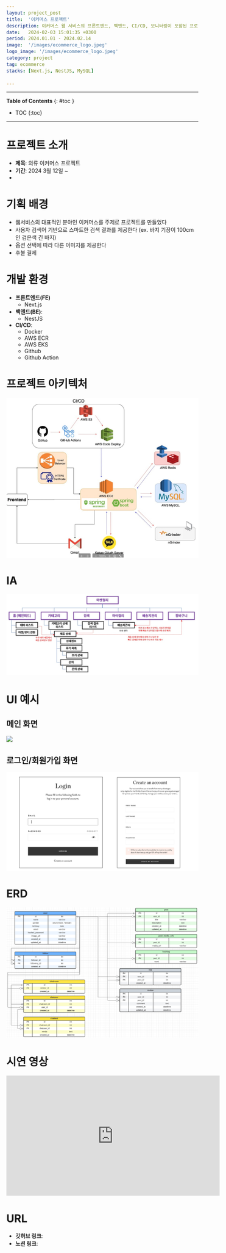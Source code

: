 ```yaml
---
layout: project_post
title:  '이커머스 프로젝트'
description: 이커머스 웹 서비스의 프론트엔드, 백엔드, CI/CD, 모니터링이 포함된 프로젝트
date:   2024-02-03 15:01:35 +0300
period: 2024.01.01 - 2024.02.14
image:  '/images/ecommerce_logo.jpeg'
logo_image: '/images/ecommerce_logo.jpeg'
category: project
tag: ecommerce
stacks: [Next.js, NestJS, MySQL]

---
```


---
**Table of Contents**
{: #toc }
*  TOC
{:toc}

---

# 프로젝트 소개

- **제목**: 의류 이커머스 프로젝트
- **기간**: 2024 3월 12일 ~
- 

# 기획 배경

- 웹서비스의 대표적인 분야인 이커머스를 주제로 프로젝트를 만들었다
- 사용자 검색어 기반으로 스마트한 검색 결과를 제공한다 (ex. 바지 기장이 100cm인 검은색 긴 바지)
- 옵션 선택에 따라 다른 이미지를 제공한다
- 후불 결제

# 개발 환경

- **프론트엔드(FE)**
  - Next.js
- **백엔드(BE)**: 
  - NestJS
- **CI/CD**: 
  - Docker
  - AWS ECR
  - AWS EKS
  - Github
  - Github Action

# 프로젝트 아키텍처

![](/images/ecommerce_architecture.png)


# IA

![](/images/ecommerce_ia.jpeg)

# UI 예시

## 메인 화면

![](/images/ecommerce_ui_main.png)

## 로그인/회원가입 화면

![](/images/ecommerce_ui_login.png)

# ERD

![](/images/ecommerce_erd.png)

# 시연 영상

<iframe width="560" height="315" src="https://www.youtube.com/embed/dJxa6DT5Dtc?si=-Sa4PYnS0an7U8U-" title="YouTube video player" frameborder="0" allow="accelerometer; autoplay; clipboard-write; encrypted-media; gyroscope; picture-in-picture; web-share" allowfullscreen></iframe>

# URL

- **깃허브 링크**: 
- **노션 링크**: 